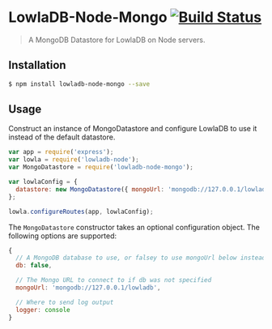 
# LowlaDB-Node-Mongo [![Build Status](https://travis-ci.org/lowla/lowladb-node-mongo.svg)](https://travis-ci.org/lowla/lowladb-node-mongo)

> A MongoDB Datastore for LowlaDB on Node servers.

## Installation ##

```bash
$ npm install lowladb-node-mongo --save
```

## Usage ##

Construct an instance of MongoDatastore and configure LowlaDB to use it instead of the default datastore.

```js
var app = require('express');
var lowla = require('lowladb-node');
var MongoDatastore = require('lowladb-node-mongo');

var lowlaConfig = {
  datastore: new MongoDatastore({ mongoUrl: 'mongodb://127.0.0.1/lowladb' })
};

lowla.configureRoutes(app, lowlaConfig);
```

The `MongoDatastore` constructor takes an optional configuration object.  The following options are supported:

```js
{
  // A MongoDB database to use, or falsey to use mongoUrl below instead
  db: false,

  // The Mongo URL to connect to if db was not specified
  mongoUrl: 'mongodb://127.0.0.1/lowladb',

  // Where to send log output
  logger: console
}
```
